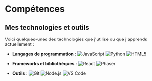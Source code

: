 # Compétences

## Mes technologies et outils

Voici quelques-unes des technologies que j'utilise ou que j'apprends actuellement :

- **Langages de programmation** : 
  ![JavaScript](https://img.shields.io/badge/Language-JavaScript-yellow) 
  ![Python](https://img.shields.io/badge/Language-Python-blue)
  ![HTML5](https://img.shields.io/badge/Language-HTML5-E34F26)
  
- **Frameworks et bibliothèques** : 
  ![React](https://img.shields.io/badge/Framework-React-61dafb)
  ![Phaser](https://img.shields.io/badge/Framework-Phaser-ff0044)

- **Outils** : 
  ![Git](https://img.shields.io/badge/Tool-Git-F05032)
  ![Node.js](https://img.shields.io/badge/Tool-Node.js-339933)
  ![VS Code](https://img.shields.io/badge/Editor-VS_Code-007ACC)
